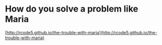 # How do you solve a problem like Maria

[http://rcode5.github.io/the-trouble-with-maria](http://rcode5.github.io/the-trouble-with-maria)
